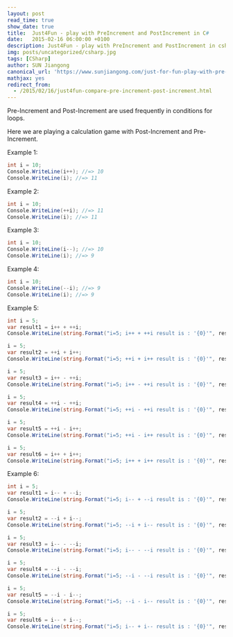 ```yaml
---
layout: post
read_time: true
show_date: true
title:  Just4Fun - play with PreIncrement and PostIncrement in C#
date:   2015-02-16 06:00:00 +0100
description: Just4Fun - play with PreIncrement and PostIncrement in csharp, c#
img: posts/uncategorized/csharp.jpg
tags: [CSharp]
author: SUN Jiangong
canonical_url: 'https://www.sunjiangong.com/just-for-fun-play-with-pre-increment-and-post-increment-in-csharp.html'
mathjax: yes
redirect_from:
  - /2015/02/16/just4fun-compare-pre-increment-post-increment.html
---
```


Pre-Increment and Post-Increment are used frequently in conditions for loops.

Here we are playing a calculation game with Post-Increment and Pre-Increment.

Example 1:

```csharp
int i = 10;
Console.WriteLine(i++); //=> 10
Console.WriteLine(i); //=> 11
```

<!--more-->

Example 2:

```csharp
int i = 10;
Console.WriteLine(++i); //=> 11
Console.WriteLine(i); //=> 11
```

Example 3:

```csharp
int i = 10;
Console.WriteLine(i--); //=> 10
Console.WriteLine(i); //=> 9
```

Example 4:

```csharp
int i = 10;
Console.WriteLine(--i); //=> 9
Console.WriteLine(i); //=> 9
```

Example 5:

```csharp
int i = 5;
var result1 = i++ + ++i;
Console.WriteLine(string.Format("i=5; i++ + ++i result is : '{0}'", result1)); //=> 12

i = 5;
var result2 = ++i + i++;
Console.WriteLine(string.Format("i=5; ++i + i++ result is : '{0}'", result2)); //=> 12

i = 5;
var result3 = i++ - ++i;
Console.WriteLine(string.Format("i=5; i++ - ++i result is : '{0}'", result3)); //=> -2

i = 5;
var result4 = ++i - ++i;
Console.WriteLine(string.Format("i=5; ++i - ++i result is : '{0}'", result4)); //=> -1

i = 5;
var result5 = ++i - i++;
Console.WriteLine(string.Format("i=5; ++i - i++ result is : '{0}'", result5)); //=> 0

i = 5;
var result6 = i++ + i++;
Console.WriteLine(string.Format("i=5; i++ + i++ result is : '{0}'", result6)); //=> 11
```

Example 6:

```csharp
int i = 5;
var result1 = i-- + --i;
Console.WriteLine(string.Format("i=5; i-- + --i result is : '{0}'", result1)); //=> 8

i = 5;
var result2 = --i + i--;
Console.WriteLine(string.Format("i=5; --i + i-- result is : '{0}'", result2)); //=> 8

i = 5;
var result3 = i-- - --i;
Console.WriteLine(string.Format("i=5; i-- - --i result is : '{0}'", result3)); //=> 2

i = 5;
var result4 = --i - --i;
Console.WriteLine(string.Format("i=5; --i - --i result is : '{0}'", result4)); //=> 1

i = 5;
var result5 = --i - i--;
Console.WriteLine(string.Format("i=5; --i - i-- result is : '{0}'", result5)); //=> 0

i = 5;
var result6 = i-- + i--;
Console.WriteLine(string.Format("i=5; i-- + i-- result is : '{0}'", result6)); //=> 9
```
